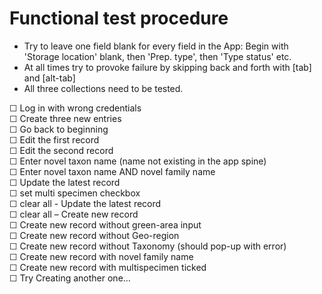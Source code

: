 # Functional test procedure  

- Try to leave one field blank for every field in the App: Begin with 'Storage location' blank, then 'Prep. type', then 'Type status' etc.
- At all times try to provoke failure by skipping back and forth with [tab] and [alt-tab]
- All three collections need to be tested.

☐ Log in with wrong credentials  
☐ Create three new entries  
☐ Go back to beginning  
☐ Edit the first record  
☐ Edit the second record  
☐ Enter novel taxon name (name not existing in the app spine)  
☐ Enter novel taxon name AND novel family name  
☐ Update the latest record  
☐ set multi specimen checkbox  
☐ clear all - Update the latest record  
☐ clear all – Create new record  
☐ Create new record without green-area input  
☐ Create new record without Geo-region  
☐ Create new record without Taxonomy (should pop-up with error)  
☐ Create new record with novel family name  
☐ Create new record with multispecimen ticked  
☐ Try Creating another one…  



